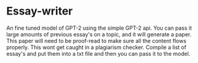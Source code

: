 # Essay-writer
An fine tuned model of GPT-2 using the simple GPT-2 api. You can pass it large amounts of previous essay's on a topic, and it  will generate a paper. This paper will need to be proof-read to make sure all the content flows properly. This wont get caught in a plagiarism checker. Compile a list of essay's and put them into a txt file and then you can pass it to the model.
